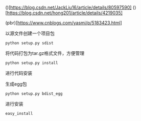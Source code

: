 ()[https://blog.csdn.net/JackLiu16/article/details/80597590]
()[https://blog.csdn.net/hong201/article/details/4219035]

(pbr)[https://www.cnblogs.com/yasmi/p/5183423.html]

以源文件创建一个项目包
```
python setup.py sdist
```
将代码打包为tar.gz格式文件，方便管理
```
python setup.py install
```
进行代码安装


生成egg包
```
python setup.py bdist_egg
```
进行安装
```
easy_install
```

